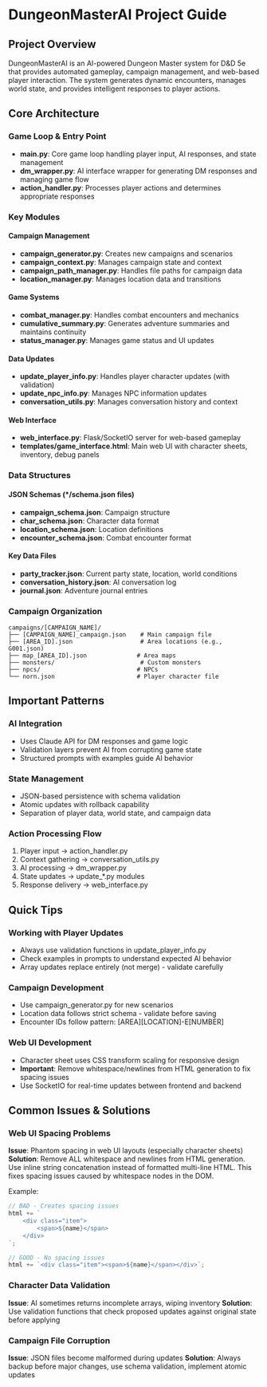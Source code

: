 # DungeonMasterAI Project Guide

## Project Overview

DungeonMasterAI is an AI-powered Dungeon Master system for D&D 5e that provides automated gameplay, campaign management, and web-based player interaction. The system generates dynamic encounters, manages world state, and provides intelligent responses to player actions.

## Core Architecture

### Game Loop & Entry Point
- **main.py**: Core game loop handling player input, AI responses, and state management
- **dm_wrapper.py**: AI interface wrapper for generating DM responses and managing game flow
- **action_handler.py**: Processes player actions and determines appropriate responses

### Key Modules

#### Campaign Management
- **campaign_generator.py**: Creates new campaigns and scenarios
- **campaign_context.py**: Manages campaign state and context
- **campaign_path_manager.py**: Handles file paths for campaign data
- **location_manager.py**: Manages location data and transitions

#### Game Systems
- **combat_manager.py**: Handles combat encounters and mechanics
- **cumulative_summary.py**: Generates adventure summaries and maintains continuity
- **status_manager.py**: Manages game status and UI updates

#### Data Updates
- **update_player_info.py**: Handles player character updates (with validation)
- **update_npc_info.py**: Manages NPC information updates
- **conversation_utils.py**: Manages conversation history and context

#### Web Interface
- **web_interface.py**: Flask/SocketIO server for web-based gameplay
- **templates/game_interface.html**: Main web UI with character sheets, inventory, debug panels

### Data Structures

#### JSON Schemas (*/schema.json files)
- **campaign_schema.json**: Campaign structure
- **char_schema.json**: Character data format
- **location_schema.json**: Location definitions
- **encounter_schema.json**: Combat encounter format

#### Key Data Files
- **party_tracker.json**: Current party state, location, world conditions
- **conversation_history.json**: AI conversation log
- **journal.json**: Adventure journal entries

### Campaign Organization
```
campaigns/[CAMPAIGN_NAME]/
├── [CAMPAIGN_NAME]_campaign.json    # Main campaign file
├── [AREA_ID].json                   # Area locations (e.g., G001.json)
├── map_[AREA_ID].json              # Area maps
├── monsters/                        # Custom monsters
├── npcs/                           # NPCs
└── norn.json                       # Player character file
```

## Important Patterns

### AI Integration
- Uses Claude API for DM responses and game logic
- Validation layers prevent AI from corrupting game state
- Structured prompts with examples guide AI behavior

### State Management
- JSON-based persistence with schema validation
- Atomic updates with rollback capability
- Separation of player data, world state, and campaign data

### Action Processing Flow
1. Player input → action_handler.py
2. Context gathering → conversation_utils.py
3. AI processing → dm_wrapper.py
4. State updates → update_*.py modules
5. Response delivery → web_interface.py

## Quick Tips

### Working with Player Updates
- Always use validation functions in update_player_info.py
- Check examples in prompts to understand expected AI behavior
- Array updates replace entirely (not merge) - validate carefully

### Campaign Development
- Use campaign_generator.py for new scenarios
- Location data follows strict schema - validate before saving
- Encounter IDs follow pattern: [AREA][LOCATION]-E[NUMBER]

### Web UI Development
- Character sheet uses CSS transform scaling for responsive design
- **Important**: Remove whitespace/newlines from HTML generation to fix spacing issues
- Use SocketIO for real-time updates between frontend and backend

## Common Issues & Solutions

### Web UI Spacing Problems
**Issue**: Phantom spacing in web UI layouts (especially character sheets)
**Solution**: Remove ALL whitespace and newlines from HTML generation. Use inline string concatenation instead of formatted multi-line HTML. This fixes spacing issues caused by whitespace nodes in the DOM.

Example:
```javascript
// BAD - Creates spacing issues
html += `
    <div class="item">
        <span>${name}</span>
    </div>
`;

// GOOD - No spacing issues  
html += `<div class="item"><span>${name}</span></div>`;
```

### Character Data Validation
**Issue**: AI sometimes returns incomplete arrays, wiping inventory
**Solution**: Use validation functions that check proposed updates against original state before applying

### Campaign File Corruption
**Issue**: JSON files become malformed during updates
**Solution**: Always backup before major changes, use schema validation, implement atomic updates